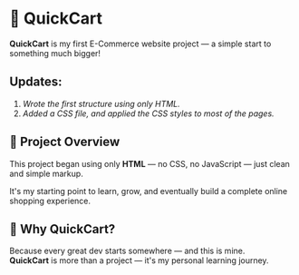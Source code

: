 # 🛒 QuickCart

**QuickCart** is my first E-Commerce website project — a simple start to something much bigger!

## Updates:

1. *Wrote the first structure using only HTML.*
2. *Added a CSS file, and applied the CSS styles to most of the pages.*

## 🚀 Project Overview

This project began using only **HTML** — no CSS, no JavaScript — just clean and simple markup.

It's my starting point to learn, grow, and eventually build a complete online shopping experience.




## 📌 Why QuickCart?

Because every great dev starts somewhere — and this is mine.  
**QuickCart** is more than a project — it's my personal learning journey.

